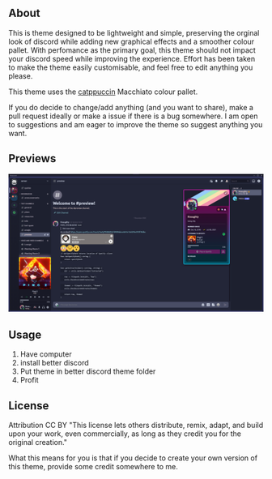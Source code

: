## About
This is theme designed to be lightweight and simple, preserving the orginal look of discord while adding new graphical effects and a smoother colour pallet. With perfomance as the primary goal, this theme should not impact your discord speed while improving the experience. Effort has been taken to make the theme easily customisable, and feel free to edit anything you please.

This theme uses the [catppuccin](https://github.com/catppuccin/catppuccin) Macchiato colour pallet. 

If you do decide to change/add anything (and you want to share), make a pull request ideally or make a issue if there is a bug somewhere. I am open to suggestions and am eager to improve the theme so suggest anything you want.

## Previews
<img src="assets/Screenshot1.png"/>

## Usage

1. Have computer
2. install better discord
3. Put theme in better discord theme folder
4. Profit 

## License
Attribution
CC BY
"This license lets others distribute, remix, adapt, and build upon your work, even commercially, as long as they credit you for the original creation."

What this means for you is that if you decide to create your own version of this theme, provide some credit somewhere to me. 
